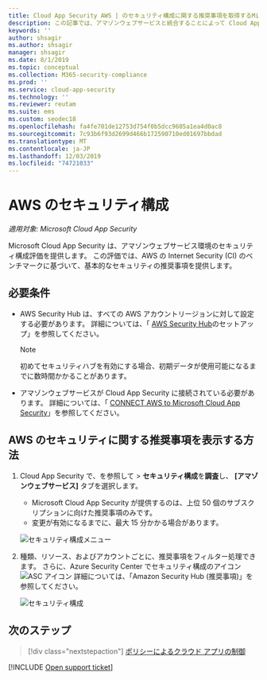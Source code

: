 ```yaml
---
title: Cloud App Security AWS | のセキュリティ構成に関する推奨事項を取得するMicrosoft Docs
description: この記事では、アマゾンウェブサービスと統合することによって Cloud App Security のセキュリティ構成の推奨事項を取得する方法について説明します。
keywords: ''
author: shsagir
ms.author: shsagir
manager: shsagir
ms.date: 8/1/2019
ms.topic: conceptual
ms.collection: M365-security-compliance
ms.prod: ''
ms.service: cloud-app-security
ms.technology: ''
ms.reviewer: reutam
ms.suite: ems
ms.custom: seodec18
ms.openlocfilehash: fa4fe701de12753d754f0b5dcc9605a1ea4d0ac8
ms.sourcegitcommit: 7c93b6f93d2699d466b172590710ed01697bbdad
ms.translationtype: MT
ms.contentlocale: ja-JP
ms.lasthandoff: 12/03/2019
ms.locfileid: "74721033"
---
```

# <a name="security-configuration-for-aws"></a>AWS のセキュリティ構成

*適用対象: Microsoft Cloud App Security*

Microsoft Cloud App Security は、アマゾンウェブサービス環境のセキュリティ構成評価を提供します。 この評価では、AWS の Internet Security (CI) のベンチマークに基づいて、基本的なセキュリティの推奨事項を提供します。

## <a name="prerequisites"></a>必要条件

- AWS Security Hub は、すべての AWS アカウントリージョンに対して設定する必要があります。 詳細については、「 [AWS Security Hub](https://go.microsoft.com/fwlink/?linkid=2100208)のセットアップ」を参照してください。
    > [!NOTE]
    > 初めてセキュリティハブを有効にする場合、初期データが使用可能になるまでに数時間かかることがあります。
- アマゾンウェブサービスが Cloud App Security に接続されている必要があります。 詳細については、「 [CONNECT AWS to Microsoft Cloud App Security](connect-aws-to-microsoft-cloud-app-security.md)」を参照してください。

## <a name="how-to-view-aws-security-recommendation"></a>AWS のセキュリティに関する推奨事項を表示する方法

1. Cloud App Security で、を参照して > **セキュリティ構成**を**調査**し、 **[アマゾンウェブサービス]** タブを選択します。
    - Microsoft Cloud App Security が提供するのは、上位 50 個のサブスクリプションに向けた推奨事項のみです。
    - 変更が有効になるまでに、最大 15 分かかる場合があります。

    ![セキュリティ構成メニュー](media/security-configuration-menu.png)

1. 種類、リソース、およびアカウントごとに、推奨事項をフィルター処理できます。 さらに、Azure Security Center でセキュリティ構成のアイコン ![ASC アイコン](media/asc-icon.png) 詳細については、「Amazon Security Hub (推奨事項)」を参照してください。

    ![セキュリティ構成](media/security-configuration-aws.png)

## <a name="next-steps"></a>次のステップ

> [!div class="nextstepaction"]
> [ポリシーによるクラウド アプリの制御](control-cloud-apps-with-policies.md)

[!INCLUDE [Open support ticket](includes/support.md)]
